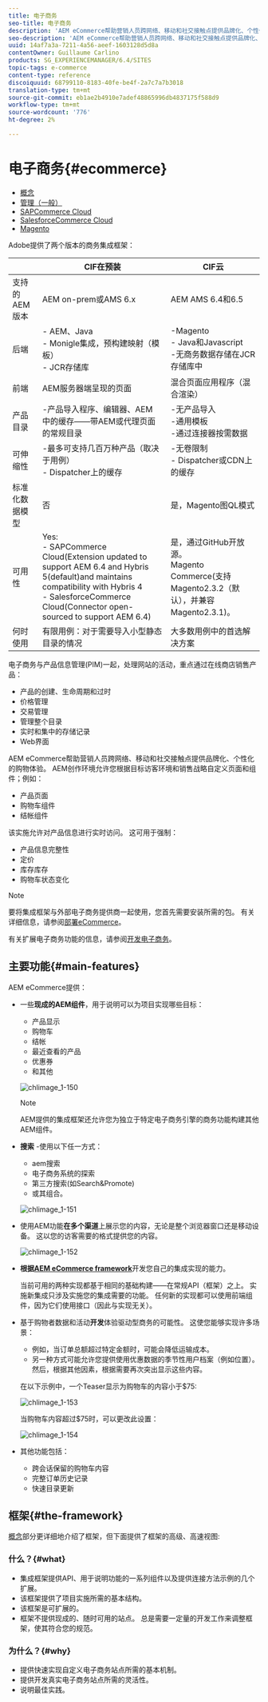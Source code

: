 ```yaml
---
title: 电子商务
seo-title: 电子商务
description: 'AEM eCommerce帮助营销人员跨网络、移动和社交接触点提供品牌化、个性化的购物体验。 '
seo-description: 'AEM eCommerce帮助营销人员跨网络、移动和社交接触点提供品牌化、个性化的购物体验。 '
uuid: 14af7a3a-7211-4a56-aeef-1603128d5d8a
contentOwner: Guillaume Carlino
products: SG_EXPERIENCEMANAGER/6.4/SITES
topic-tags: e-commerce
content-type: reference
discoiquuid: 68799110-8183-40fe-be4f-2a7c7a7b3018
translation-type: tm+mt
source-git-commit: eb1ae2b4910e7adef48865996db4837175f588d9
workflow-type: tm+mt
source-wordcount: '776'
ht-degree: 2%

---
```



# 电子商务{#ecommerce}

* [概念 ](/help/sites-administering/concepts.md)
* [管理（一般）](/help/sites-administering/generic.md)
* [SAPCommerce Cloud](/help/sites-administering/sap-commerce-cloud.md)
* [SalesforceCommerce Cloud](https://github.com/adobe/commerce-salesforce)
* [Magento](https://www.adobe.io/apis/experiencecloud/commerce-integration-framework/integrations.html#!AdobeDocs/commerce-cif-documentation/master/integrations/02-AEM-Magento.md)

Adobe提供了两个版本的商务集成框架：

|  | CIF在预装 | CIF云 |
|-------------------------|--------------------------------------------------------------------------------------------------------------------------------------------------------------------------------------------------------|------------------------------------------------------------------------------------------------------------------------|
| 支持的 AEM 版本 | AEM on-prem或AMS 6.x | AEM AMS 6.4和6.5 |
| 后端 | - AEM、Java <br> - Monigle集成，预构建映射（模板）<br> - JCR存储库 | -Magento<br>- Java和Javascript <br>-无商务数据存储在JCR存储库中 |
| 前端 | AEM服务器端呈现的页面 | 混合页面应用程序（混合渲染） |
| 产品目录 | -产品导入程序、编辑器、AEM <br>中的缓存——带AEM或代理页面的常规目录 | -无产品导入<br>-通用模板<br>-通过连接器按需数据 |
| 可伸缩性 | -最多可支持几百万种产品（取决于用例）<br> - Dispatcher上的缓存 | -无卷限制<br>- Dispatcher或CDN上的缓存 |
| 标准化数据模型 | 否 | 是，Magento图QL模式 |
| 可用性 | Yes:<br> - SAPCommerce Cloud(Extension updated to support AEM 6.4 and Hybris 5(default)and maintains compatibility with Hybris 4 <br> - SalesforceCommerce Cloud(Connector open-sourced to support AEM 6.4) | 是，通过GitHub开放源。 <br> Magento Commerce(支持Magento2.3.2（默认），并兼容Magento2.3.1)。 |
| 何时使用 | 有限用例：对于需要导入小型静态目录的情况 | 大多数用例中的首选解决方案 |

电子商务与产品信息管理(PIM)一起，处理网站的活动，重点通过在线商店销售产品：

* 产品的创建、生命周期和过时
* 价格管理
* 交易管理
* 管理整个目录
* 实时和集中的存储记录
* Web界面

AEM eCommerce帮助营销人员跨网络、移动和社交接触点提供品牌化、个性化的购物体验。 AEM创作环境允许您根据目标访客环境和销售战略自定义页面和组件；例如：

* 产品页面
* 购物车组件
* 结帐组件

该实施允许对产品信息进行实时访问。 这可用于强制：

* 产品信息完整性
* 定价
* 库存库存
* 购物车状态变化

>[!NOTE]
>
>要将集成框架与外部电子商务提供商一起使用，您首先需要安装所需的包。 有关详细信息，请参阅[部署eCommerce](/help/sites-deploying/ecommerce.md)。
>
>有关扩展电子商务功能的信息，请参阅[开发电子商务](/help/sites-developing/ecommerce.md)。

## 主要功能{#main-features}

AEM eCommerce提供：

* 一些&#x200B;**现成的AEM组件**，用于说明可以为项目实现哪些目标：

   * 产品显示
   * 购物车
   * 结帐
   * 最近查看的产品
   * 优惠券
   * 和其他

   ![chlimage_1-150](assets/chlimage_1-150.png)

   >[!NOTE]
   >
   >AEM提供的集成框架还允许您为独立于特定电子商务引擎的商务功能构建其他AEM组件。

* **搜索** -使用以下任一方式：

   * aem搜索
   * 电子商务系统的探索
   * 第三方搜索(如Search&amp;Promote)
   * 或其组合。

   ![chlimage_1-151](assets/chlimage_1-151.png)

* 使用AEM功能&#x200B;**在多个渠道**&#x200B;上展示您的内容，无论是整个浏览器窗口还是移动设备。 这以您的访客需要的格式提供您的内容。

   ![chlimage_1-152](assets/chlimage_1-152.png)

* **根据[AEM eCommerce framework](#the-framework)**&#x200B;开发您自己的集成实现的能力。

   当前可用的两种实现都基于相同的基础构建——在常规API（框架）之上。 实施新集成只涉及实施您的集成需要的功能。 任何新的实现都可以使用前端组件，因为它们使用接口（因此与实现无关）。

* 基于购物者数据和活动&#x200B;**开发**&#x200B;体验驱动型商务的可能性。 这使您能够实现许多场景：

   * 例如，当订单总额超过特定金额时，可能会降低运输成本。
   * 另一种方式可能允许您提供使用优惠数据的季节性用户档案（例如位置）。 然后，根据其他因素，根据需要再次突出显示这些内容。

   在以下示例中，一个Teaser显示为购物车的内容小于$75:

   ![chlimage_1-153](assets/chlimage_1-153.png)

   当购物车内容超过$75时，可以更改此设置：

   ![chlimage_1-154](assets/chlimage_1-154.png)

* 其他功能包括：

   * 跨会话保留的购物车内容
   * 完整订单历史记录
   * 快速目录更新

## 框架{#the-framework}

[概念](/help/sites-administering/concepts.md)部分更详细地介绍了框架，但下面提供了框架的高级、高速视图:

### 什么？{#what}

* 集成框架提供API、用于说明功能的一系列组件以及提供连接方法示例的几个扩展。
* 该框架提供了项目实施所需的基本结构。
* 该框架是可扩展的。
* 框架不提供现成的、随时可用的站点。 总是需要一定量的开发工作来调整框架，使其符合您的规范。

### 为什么？{#why}

* 提供快速实现自定义电子商务站点所需的基本机制。
* 提供开发真实电子商务站点所需的灵活性。
* 说明最佳实践。

